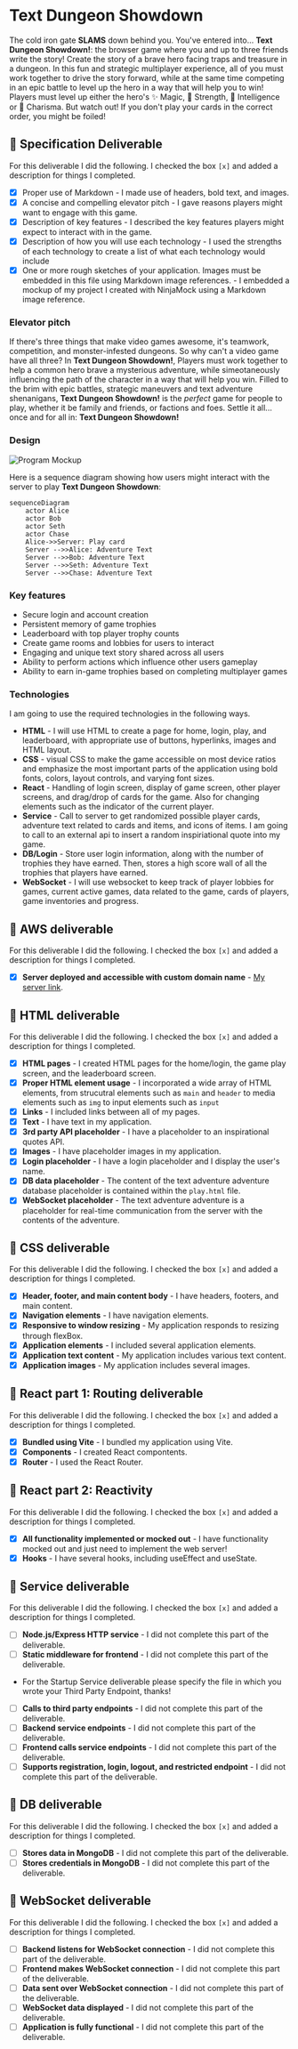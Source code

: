 # Text Dungeon Showdown

The cold iron gate **SLAMS** down behind you. You've entered into... **Text Dungeon Showdown!**: the browser game where you and up to three friends write the story! Create the story of a brave hero facing traps and treasure in a dungeon. In this fun and strategic multiplayer experience, all of you must work together to drive the story forward, while at the same time competing in an epic battle to level up the hero in a way that will help you to win! Players must level up either the hero's ✨ Magic, 🦾 Strength, 📖 Intelligence or 💄 Charisma. But watch out! If you don't play your cards in the correct order, you might be foiled!

## 🚀 Specification Deliverable

For this deliverable I did the following. I checked the box `[x]` and added a description for things I completed.

- [x] Proper use of Markdown - I made use of headers, bold text, and images.
- [x] A concise and compelling elevator pitch - I gave reasons players might want to engage with this game.
- [x] Description of key features - I described the key features players might expect to interact with in the game.
- [x] Description of how you will use each technology - I used the strengths of each technology to create a list of what each technology would include
- [x] One or more rough sketches of your application. Images must be embedded in this file using Markdown image references. - I embedded a mockup of my project I created with NinjaMock using a Markdown image reference.

### Elevator pitch

If there's three things that make video games awesome, it's teamwork, competition, and monster-infested dungeons. So why can't a video game have all three? In **Text Dungeon Showdown!**, Players must work together to help a common hero brave a mysterious adventure, while simeotaneously influencing the path of the character in a way that will help you win. Filled to the brim with epic battles, strategic maneuvers and text adventure shenanigans, **Text Dungeon Showdown!** is the _perfect_ game for people to play, whether it be family and friends, or factions and foes. Settle it all... once and for all in: **Text Dungeon Showdown!**

### Design

![Program Mockup](mockup.png)

Here is a sequence diagram showing how users might interact with the server to play **Text Dungeon Showdown**:

```mermaid
sequenceDiagram
    actor Alice
    actor Bob
    actor Seth
    actor Chase
    Alice->>Server: Play card
    Server -->>Alice: Adventure Text
    Server -->>Bob: Adventure Text
    Server -->>Seth: Adventure Text
    Server -->>Chase: Adventure Text
```

### Key features

- Secure login and account creation
- Persistent memory of game trophies
- Leaderboard with top player trophy counts
- Create game rooms and lobbies for users to interact
- Engaging and unique text story shared across all users
- Ability to perform actions which influence other users gameplay
- Ability to earn in-game trophies based on completing multiplayer games

### Technologies

I am going to use the required technologies in the following ways.

- **HTML** - I will use HTML to create a page for home, login, play, and leaderboard, with appropriate use of buttons, hyperlinks, images and HTML layout.
- **CSS** - visual CSS to make the game accessible on most device ratios and emphasize the most important parts of the application using bold fonts, colors, layout controls, and varying font sizes.
- **React** - Handling of login screen, display of game screen, other player screens, and drag/drop of cards for the game. Also for changing elements such as the indicator of the current player.
- **Service** - Call to server to get randomized possible player cards, adventure text related to cards and items, and icons of items. I am going to call to an external api to insert a random inspiriational quote into my game.
- **DB/Login** - Store user login information, along with the number of trophies they have earned. Then, stores a high score wall of all the trophies that players have earned.
- **WebSocket** - I will use websocket to keep track of player lobbies for games, current active games, data related to the game, cards of players, game inventories and progress.

## 🚀 AWS deliverable

For this deliverable I did the following. I checked the box `[x]` and added a description for things I completed.

- [x] **Server deployed and accessible with custom domain name** - [My server link](https://chaseodom.click).

## 🚀 HTML deliverable

For this deliverable I did the following. I checked the box `[x]` and added a description for things I completed.

- [x] **HTML pages** - I created HTML pages for the home/login, the game play screen, and the leaderboard screen.
- [x] **Proper HTML element usage** - I incorporated a wide array of HTML elements, from strucutral elements such as `main` and `header` to media elements such as `img` to input elements such as `input`
- [x] **Links** - I included links between all of my pages.
- [x] **Text** - I have text in my application.
- [x] **3rd party API placeholder** - I have a placeholder to an inspirational quotes API.
- [x] **Images** - I have placeholder images in my application.
- [x] **Login placeholder** - I have a login placeholder and I display the user's name.
- [x] **DB data placeholder** - The content of the text adventure adventure database placeholder is contained within the `play.html` file.
- [x] **WebSocket placeholder** - The text adventure adventure is a placeholder for real-time communication from the server with the contents of the adventure.

## 🚀 CSS deliverable

For this deliverable I did the following. I checked the box `[x]` and added a description for things I completed.

- [x] **Header, footer, and main content body** - I have headers, footers, and main content.
- [x] **Navigation elements** - I have navigation elements.
- [x] **Responsive to window resizing** - My application responds to resizing through flexBox.
- [x] **Application elements** - I included several application elements.
- [x] **Application text content** - My application includes various text content.
- [x] **Application images** - My application includes several images.

## 🚀 React part 1: Routing deliverable

For this deliverable I did the following. I checked the box `[x]` and added a description for things I completed.

- [x] **Bundled using Vite** - I bundled my application using Vite.
- [x] **Components** - I created React compontents.
- [x] **Router** - I used the React Router.

## 🚀 React part 2: Reactivity

For this deliverable I did the following. I checked the box `[x]` and added a description for things I completed.

- [x] **All functionality implemented or mocked out** - I have functionality mocked out and just need to implement the web server!
- [x] **Hooks** - I have several hooks, including useEffect and useState.

## 🚀 Service deliverable

For this deliverable I did the following. I checked the box `[x]` and added a description for things I completed.

- [ ] **Node.js/Express HTTP service** - I did not complete this part of the deliverable.
- [ ] **Static middleware for frontend** - I did not complete this part of the deliverable.
- For the Startup Service deliverable please specify the file in which you wrote your Third Party Endpoint, thanks!
- [ ] **Calls to third party endpoints** - I did not complete this part of the deliverable.
- [ ] **Backend service endpoints** - I did not complete this part of the deliverable.
- [ ] **Frontend calls service endpoints** - I did not complete this part of the deliverable.
- [ ] **Supports registration, login, logout, and restricted endpoint** - I did not complete this part of the deliverable.

## 🚀 DB deliverable

For this deliverable I did the following. I checked the box `[x]` and added a description for things I completed.

- [ ] **Stores data in MongoDB** - I did not complete this part of the deliverable.
- [ ] **Stores credentials in MongoDB** - I did not complete this part of the deliverable.

## 🚀 WebSocket deliverable

For this deliverable I did the following. I checked the box `[x]` and added a description for things I completed.

- [ ] **Backend listens for WebSocket connection** - I did not complete this part of the deliverable.
- [ ] **Frontend makes WebSocket connection** - I did not complete this part of the deliverable.
- [ ] **Data sent over WebSocket connection** - I did not complete this part of the deliverable.
- [ ] **WebSocket data displayed** - I did not complete this part of the deliverable.
- [ ] **Application is fully functional** - I did not complete this part of the deliverable.
